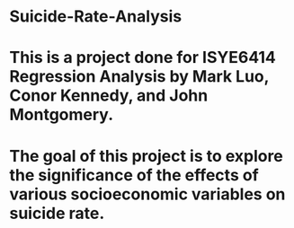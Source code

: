 # Suicide-Rate-Analysis
# This is a project done for ISYE6414 Regression Analysis by Mark Luo, Conor Kennedy, and John Montgomery.
# The goal of this project is to explore the significance of the effects of various socioeconomic variables on suicide rate.
